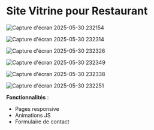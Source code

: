 # Site Vitrine pour Restaurant
![Capture d'écran 2025-05-30 232154](https://github.com/user-attachments/assets/b7742f92-8aa1-412d-989e-93527fce8b5b)

![Capture d'écran 2025-05-30 232314](https://github.com/user-attachments/assets/56d8677d-f830-4568-b842-84965f051823)

![Capture d'écran 2025-05-30 232326](https://github.com/user-attachments/assets/e82cd2e2-9e1a-4300-8858-2445b1ce5d11)

![Capture d'écran 2025-05-30 232349](https://github.com/user-attachments/assets/d4c0db36-7301-4103-b294-1f73e96def11)

![Capture d'écran 2025-05-30 232338](https://github.com/user-attachments/assets/c88a71a4-b004-476a-bea6-8f5e95b85813)

![Capture d'écran 2025-05-30 232251](https://github.com/user-attachments/assets/8e732c31-e041-40bf-9159-b9bb0d2a9e21)



**Fonctionnalités** :  
- Pages responsive  
- Animations JS  
- Formulaire de contact
